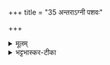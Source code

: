 +++
title = "35 अन्तराऽग्नी पशवः"

+++


<details><summary>मूलम्</summary>

अ॒न्त॒राऽग्नी प॒शवः॑ ।  
दे॒व॒सँ॒सद॒माग॑मन् ।  
तान्पूर्व॒ᳶ परि॑गृह्णामि ।  
स्व आ॒यत॑ने मनी॒षया॑ ।
</details>

<details><summary>भट्टभास्कर-टीका</summary>

अग्नी गार्हपत्याहवनीयौ अन्तरा तयोर्मध्ये प्रदेशं देवसंसदं देवानां सहावस्थानाधिकरणम् । सीदतेः संपदादित्वादधिकरणे क्विप् । तत् स्थानं पशवः आगमन् आगताः तस्मात् तान् तत्रस्थान् पूर्वः परिगृह्णामीत्यादि । गतम् ॥

-  तास् सर्वाः पूर्वः प्रथमभाव्यहं परिगृह्णामि अग्नेरनन्तरं स्व आयतने आहवनीये गृह्णामि मनीषया मनस ईशया विशिष्टया प्रज्ञया ॥
</details>